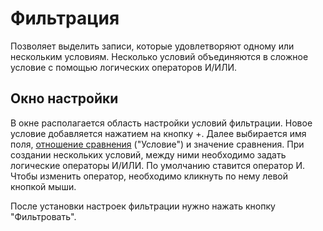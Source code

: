 # Фильтрация

Позволяет выделить записи, которые удовлетворяют одному или нескольким условиям. Несколько условий объединяются в сложное условие с помощью логических операторов И/ИЛИ.

## Окно настройки

В окне располагается область настройки условий фильтрации. Новое условие добавляется нажатием на кнопку +. Далее выбирается имя поля, [отношение сравнения](../../processors/transformation/row-filter/filter-conditions.md) ("Условие") и значение сравнения. При создании нескольких условий, между ними необходимо задать логические операторы И/ИЛИ. По умолчанию ставится оператор И. Чтобы изменить оператор, необходимо кликнуть по нему левой кнопкой мыши.

После установки настроек фильтрации нужно нажать кнопку "Фильтровать".